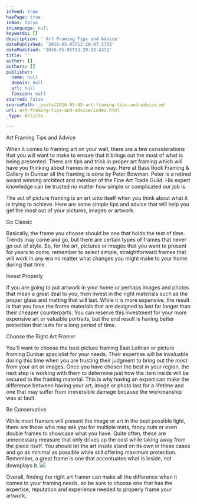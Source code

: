 ```yaml
---
inFeed: true
hasPage: true
inNav: false
inLanguage: null
keywords: []
description: ' Art Framing Tips and Advice'
datePublished: '2016-05-05T13:20:47.570Z'
dateModified: '2016-05-05T13:20:28.437Z'
title: ''
author: []
authors: []
publisher:
  name: null
  domain: null
  url: null
  favicon: null
starred: false
sourcePath: _posts/2016-05-05-art-framing-tips-and-advice.md
url: art-framing-tips-and-advice/index.html
_type: Article

---
```

Art Framing Tips and Advice

When it comes to framing art on your wall, there are a few considerations that you will want to make to ensure that it brings out the most of what is being presented. There are tips and trick in proper art framing which will have you thinking about frames in a new way. Here at Bass Rock Framing & Gallery in Dunbar all the framing is done by Peter Bowman. Peter is a retired award winning architect and member of the Fine Art Trade Guild. His expert knowledge can be trusted no matter how simple or complicated our job is.

The act of picture framing is an art unto itself when you think about what it is trying to achieve. Here are some simple tips and advice that will help you get the most out of your pictures, images or artwork.

Go Classic

Basically, the frame you choose should be one that holds the test of time. Trends may come and go, but there are certain types of frames that never go out of style. So, for the art, pictures or images that you want to present for years to come, remember to select simple, straightforward frames that will work in any era no matter what changes you might make to your home during that time.

Invest Properly

If you are going to put artwork in your home or perhaps images and photos that mean a great deal to you, then invest in the right materials such as the proper glass and matting that will last. While it is more expensive, the result is that you have the frame materials that are designed to last far longer than their cheaper counterparts. You can reserve this investment for your more expensive art or valuable portraits, but the end result is having better protection that lasts for a long period of time.

Choose the Right Art Framer

You'll want to choose the best picture framing East Lothian or picture framing Dunbar specialist for your needs. Their expertise will be invaluable during this time when you are trusting their judgment to bring out the most from your art or images. Once you have chosen the best in your region, the next step is working with them to determine just how the item inside will be secured to the framing material. This is why having an expert can make the difference between having your art, image or photo last for a lifetime and one that may suffer from irreversible damage because the workmanship was at fault.

Be Conservative

While most framers will present the image or art in the best possible light, there are those who may ask you for multiple mats, fancy cuts or even double frames to showcase what you have. Quite often, these are unnecessary measure that only drives up the cost while taking away from the piece itself. You should let the art inside stand on its own in these cases and go as minimal as possible while still offering maximum protection. Remember, a great frame is one that accentuates what is inside, not downplays it.
![](https://the-grid-user-content.s3-us-west-2.amazonaws.com/48e4ab87-8f4a-48e9-aa29-0d24546ae361.jpg)

Overall, finding the right art framer can make all the difference when it comes to your framing needs, so be sure to choose one that has the expertise, reputation and experience needed to properly frame your artwork.